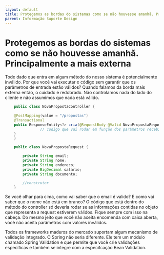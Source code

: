 ```yaml
---
layout: default
title: Protegemos as bordas do sistemas como se não houvesse amanhã. Principalmente a mais externa 
parent: Informação Suporte Design
---
```

# Protegemos as bordas do sistemas como se não houvesse amanhã. Principalmente a mais externa

Todo dado que entra em algum método do nosso sistema é potencialmente inválido. Por que você vai executar o código sem garantir que os parâmetros de entrada estão válidos? Quando falamos da borda mais externa então, o cuidado é redobrado. Não controlamos nada do lado do cliente e não assumimos que nada está válido.

```java
    public class NovaPropostaController {
    
	@PostMapping(value = "/propostas")
	@Transactional
	public ResponseEntity<?> cria(@RequestBody @Valid NovaPropostaRequest request) {
                // codigo que vai rodar em função dos parâmetros recebidos
	}
    }

    public class NovaPropostaRequest {

        private String email;
        private String nome;
        private String endereco;
        private BigDecimal salario;
        private String documento;  

        //construtor
    }  
```

Se você olhar para cima, como vai saber que o email é valido? E como vai saber que o nome não está em branco? O código que está dentro do método do controller só deveria rodar se as informações contidas no objeto que representa a request estiverem válidos. Fique sempre com isso na cabeça. Do mesmo jeito que você não aceita encomenda com caixa aberta, você não aceita parâmetros com valores inválidos. 

Todos os frameworks maduros do mercado suportam algum mecanismo de validação integrado. O Spring não seria diferente. Ele tem um módulo chamado Spring Validation e que permite que você crie validações específicas e também se integre com a especifcação Bean Validation. 

